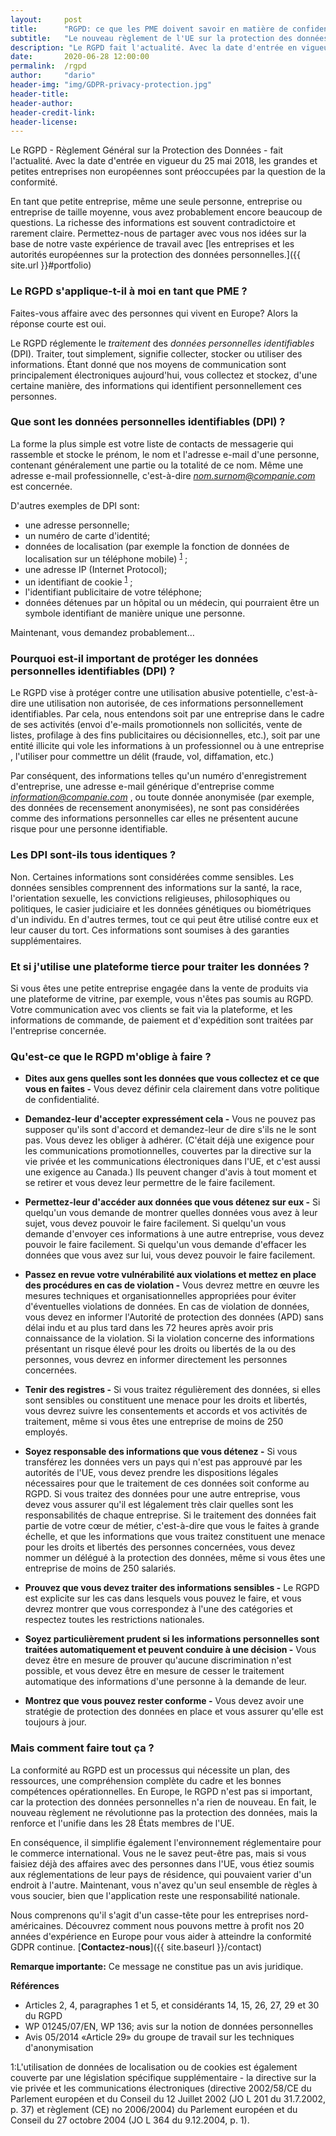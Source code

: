 ```yaml
---
layout:     post
title:      "RGPD: ce que les PME doivent savoir en matière de confidentialité"
subtitle:   "Le nouveau règlement de l'UE sur la protection des données."
description: "Le RGPD fait l'actualité. Avec la date d'entrée en vigueur du 25 mai 2018, les grandes et petites entreprises non européennes sont préoccupées par la question de la conformité."
date:       2020-06-28 12:00:00
permalink:  /rgpd
author:     "dario"
header-img: "img/GDPR-privacy-protection.jpg"
header-title:
header-author:
header-credit-link:
header-license:
---
```


Le RGPD - Règlement Général sur la Protection des Données - fait l'actualité. Avec la date d'entrée en vigueur du 25 mai 2018, les grandes et petites entreprises non européennes sont préoccupées par la question de la conformité.

En tant que petite entreprise, même une seule personne, entreprise ou entreprise de taille moyenne, vous avez probablement encore beaucoup de questions. La richesse des informations est souvent contradictoire et rarement claire. Permettez-nous de partager avec vous nos idées sur la base de notre vaste expérience de travail avec [les entreprises et les autorités européennes sur la protection des données personnelles.]({{ site.url }}#portfolio)

### Le RGPD s'applique-t-il à moi en tant que PME ?
Faites-vous affaire avec des personnes qui vivent en Europe?  Alors la réponse courte est oui.

Le RGPD réglemente le <em>traitement</em> des <em>données personnelles identifiables</em> (DPI). Traiter, tout simplement, signifie collecter, stocker ou utiliser des informations. Étant donné que nos moyens de communication sont principalement électroniques aujourd'hui, vous collectez et stockez, d'une certaine manière, des informations qui identifient personnellement ces personnes.

### Que sont les données personnelles identifiables (DPI) ?
La forme la plus simple est votre liste de contacts de messagerie qui rassemble et stocke le prénom, le nom et l'adresse e-mail d'une personne, contenant généralement une partie ou la totalité de ce nom. Même une adresse e-mail professionnelle, c'est-à-dire <em>nom.surnom@companie.com</em> est concernée.

D'autres exemples de DPI sont:
* une adresse personnelle;
* un numéro de carte d'identité;
* données de localisation (par exemple la fonction de données de localisation sur un téléphone mobile) <sup>[1](#myfootnote1)</sup> ;
* une adresse IP (Internet Protocol);
* un identifiant de cookie <sup>[1](#myfootnote1)</sup> ;
* l'identifiant publicitaire de votre téléphone;
* données détenues par un hôpital ou un médecin, qui pourraient être un symbole identifiant de manière unique une personne.

Maintenant, vous demandez probablement…

### Pourquoi est-il important de protéger les données personnelles identifiables (DPI) ?
Le RGPD vise à protéger contre une utilisation abusive potentielle, c'est-à-dire une utilisation non autorisée, de ces informations personnellement identifiables. Par cela, nous entendons soit par une entreprise dans le cadre de ses activités (envoi d'e-mails promotionnels non sollicités, vente de listes, profilage à des fins publicitaires ou décisionnelles, etc.), soit par une entité illicite qui vole les informations à un professionnel ou à une entreprise , l'utiliser pour commettre un délit (fraude, vol, diffamation, etc.)

Par conséquent, des informations telles qu'un numéro d'enregistrement d'entreprise, une adresse e-mail générique d'entreprise comme <em> information@companie.com </em>, ou toute donnée anonymisée (par exemple, des données de recensement anonymisées), ne sont pas considérées comme des informations personnelles car elles ne présentent aucune risque pour une personne identifiable.

### Les DPI sont-ils tous identiques ?
Non. Certaines informations sont considérées comme sensibles. Les données sensibles comprennent des informations sur la santé, la race, l'orientation sexuelle, les convictions religieuses, philosophiques ou politiques, le casier judiciaire et les données génétiques ou biométriques d'un individu. En d'autres termes, tout ce qui peut être utilisé contre eux et leur causer du tort. Ces informations sont soumises à des garanties supplémentaires.

### Et si j'utilise une plateforme tierce pour traiter les données ?
Si vous êtes une petite entreprise engagée dans la vente de produits via une plateforme de vitrine, par exemple, vous n'êtes pas soumis au RGPD. Votre communication avec vos clients se fait via la plateforme, et les informations de commande, de paiement et d'expédition sont traitées par l'entreprise concernée.

### Qu'est-ce que le RGPD m'oblige à faire ?
* **Dites aux gens quelles sont les données que vous collectez et ce que vous en faites -** Vous devez définir cela clairement dans votre politique de confidentialité.

* **Demandez-leur d'accepter expressément cela -** Vous ne pouvez pas supposer qu'ils sont d'accord et demandez-leur de dire s'ils ne le sont pas. Vous devez les obliger à adhérer. (C'était déjà une exigence pour les communications promotionnelles, couvertes par la directive sur la vie privée et les communications électroniques dans l'UE, et c'est aussi une exigence au Canada.) Ils peuvent changer d'avis à tout moment et se retirer et vous devez leur permettre de le faire facilement.

* **Permettez-leur d'accéder aux données que vous détenez sur eux -** Si quelqu'un vous demande de montrer quelles données vous avez à leur sujet, vous devez pouvoir le faire facilement. Si quelqu'un vous demande d'envoyer ces informations à une autre entreprise, vous devez pouvoir le faire facilement. Si quelqu'un vous demande d'effacer les données que vous avez sur lui, vous devez pouvoir le faire facilement.

* **Passez en revue votre vulnérabilité aux violations et mettez en place des procédures en cas de violation -** Vous devrez mettre en œuvre les mesures techniques et organisationnelles appropriées pour éviter d'éventuelles violations de données. En cas de violation de données, vous devez en informer l'Autorité de protection des données (APD) sans délai indu et au plus tard dans les 72 heures après avoir pris connaissance de la violation. Si la violation concerne des informations présentant un risque élevé pour les droits ou libertés de la ou des personnes, vous devrez en informer directement les personnes concernées.

* **Tenir des registres -** Si vous traitez régulièrement des données, si elles sont sensibles ou constituent une menace pour les droits et libertés, vous devrez suivre les consentements et accords et vos activités de traitement, même si vous êtes une entreprise de moins de 250 employés.

* **Soyez responsable des informations que vous détenez -** Si vous transférez les données vers un pays qui n'est pas approuvé par les autorités de l'UE, vous devez prendre les dispositions légales nécessaires pour que le traitement de ces données soit conforme au RGPD. Si vous traitez des données pour une autre entreprise, vous devez vous assurer qu'il est légalement très clair quelles sont les responsabilités de chaque entreprise. Si le traitement des données fait partie de votre cœur de métier, c'est-à-dire que vous le faites à grande échelle, et que les informations que vous traitez constituent une menace pour les droits et libertés des personnes concernées, vous devez nommer un délégué à la protection des données, même si vous êtes une entreprise de moins de 250 salariés.

* **Prouvez que vous devez traiter des informations sensibles -** Le RGPD est explicite sur les cas dans lesquels vous pouvez le faire, et vous devrez montrer que vous correspondez à l'une des catégories et respectez toutes les restrictions nationales.

* **Soyez particulièrement prudent si les informations personnelles sont traitées automatiquement et peuvent conduire à une décision -** Vous devez être en mesure de prouver qu'aucune discrimination n'est possible, et vous devez être en mesure de cesser le traitement automatique des informations d'une personne à la demande de leur.

* **Montrez que vous pouvez rester conforme -** Vous devez avoir une stratégie de protection des données en place et vous assurer qu'elle est toujours à jour.

### Mais comment faire tout ça ?
La conformité au RGPD est un processus qui nécessite un plan, des ressources, une compréhension complète du cadre et les bonnes compétences opérationnelles. En Europe, le RGPD n'est pas si important, car la protection des données personnelles n'a rien de nouveau. En fait, le nouveau règlement ne révolutionne pas la protection des données, mais la renforce et l'unifie dans les 28 États membres de l'UE.

En conséquence, il simplifie également l'environnement réglementaire pour le commerce international. Vous ne le savez peut-être pas, mais si vous faisiez déjà des affaires avec des personnes dans l'UE, vous étiez soumis aux réglementations de leur pays de résidence, qui pouvaient varier d'un endroit à l'autre. Maintenant, vous n'avez qu'un seul ensemble de règles à vous soucier, bien que l'application reste une responsabilité nationale.

Nous comprenons qu'il s'agit d'un casse-tête pour les entreprises nord-américaines. Découvrez comment nous pouvons mettre à profit nos 20 années d'expérience en Europe pour vous aider à atteindre la conformité GDPR continue. [**Contactez-nous**]({{ site.baseurl }}/contact)

**Remarque importante:** Ce message ne constitue pas un avis juridique.

**Références**
* Articles 2, 4, paragraphes 1 et 5, et considérants 14, 15, 26, 27, 29 et 30 du RGPD
* WP 01245/07/EN, WP 136; avis sur la notion de données personnelles
* Avis 05/2014 «Article 29» du groupe de travail sur les techniques d'anonymisation


<a name="myfootnote1">1</a>:L'utilisation de données de localisation ou de cookies est également couverte par une législation spécifique supplémentaire - la directive sur la vie privée et les communications électroniques (directive 2002/58/CE du Parlement européen et du Conseil du 12 Juillet 2002 (JO L 201 du 31.7.2002, p. 37) et règlement (CE) no 2006/2004) du Parlement européen et du Conseil du 27 octobre 2004 (JO L 364 du 9.12.2004, p. 1).
